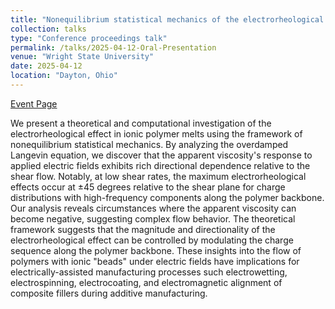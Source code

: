 ```yaml
---
title: "Nonequilibrium statistical mechanics of the electrorheological effect in polymers"
collection: talks
type: "Conference proceedings talk"
permalink: /talks/2025-04-12-Oral-Presentation
venue: "Wright State University"
date: 2025-04-12
location: "Dayton, Ohio"
---
```


[Event Page](https://meetings.aps.org/Meeting/EGLSS25/Session/Q02.4)

We present a theoretical and computational investigation of the electrorheological effect in ionic polymer melts using the framework of nonequilibrium statistical mechanics. By analyzing the overdamped Langevin equation, we discover that the apparent viscosity's response to applied electric fields exhibits rich directional dependence relative to the shear flow. Notably, at low shear rates, the maximum electrorheological effects occur at ±45 degrees relative to the shear plane for charge distributions with high-frequency components along the polymer backbone. Our analysis reveals circumstances where the apparent viscosity can become negative, suggesting complex flow behavior. The theoretical framework suggests that the magnitude and directionality of the electrorheological effect can be controlled by modulating the charge sequence along the polymer backbone. These insights into the flow of polymers with ionic "beads" under electric fields have implications for electrically-assisted manufacturing processes such electrowetting, electrospinning, electrocoating, and electromagnetic alignment of composite fillers during additive manufacturing.
